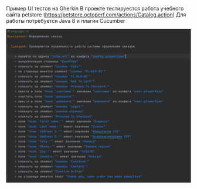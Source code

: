 Пример UI тестов на Gherkin 
В проекте тестируестся работа учебного сайта petstore (https://petstore.octoperf.com/actions/Catalog.action) 
Для работы потребуется Java 8 и плагин Cucumber

![img.png](img.png)

